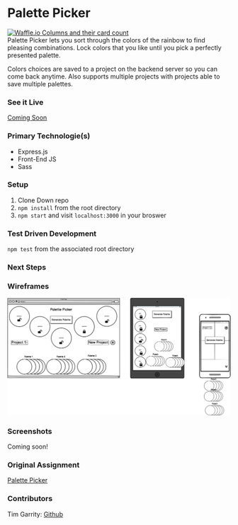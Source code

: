 # Palette Picker
[![Waffle.io Columns and their card count](https://badge.waffle.io/Salamandastron1/palette-picker.svg?columns=all)](https://waffle.io/Salamandastron1/palette-picker)<br>
Palette Picker lets you sort through the colors of the rainbow to find pleasing combinations. Lock colors that you like until you pick a perfectly presented palette. 

Colors choices are saved to a project on the backend server so you can come back anytime. Also supports multiple projects with projects able to save multiple palettes.

### See it Live
[Coming Soon]()

### Primary Technologie(s)
* Express.js
* Front-End JS
* Sass

### Setup

1. Clone Down repo
2. `npm install` from the root directory
3. `npm start` and visit `localhost:3000` in your broswer

### Test Driven Development

`npm test` from the associated root directory

### Next Steps

### Wireframes

![Wireframes](./public/wireframe.png)

### Screenshots

Coming soon!

### Original Assignment

[Palette Picker](http://frontend.turing.io/projects/palette-picker.html)

### Contributors

Tim Garrity: [Github](https://github.com/Salamandastron1) <br>
